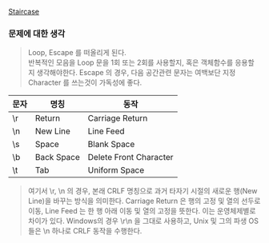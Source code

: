 [Staircase](https://www.hackerrank.com/challenges/staircase/problem)

### 문제에 대한 생각
> Loop, Escape 를 떠올리게 된다.  
> 반복적인 모음을 Loop 문을 1회 또는 2회를 사용할지, 혹은 객체함수를 응용할지 생각해야한다. Escape 의 경우, 다음 공간관련 문자는 여백보단 지정 Character 를 쓰는것이 가독성에 좋다.

|문자|명칭|동작|
|-|-|-|
|\r|Return|Carriage Return|
|\n|New Line|Line Feed|
|\s|Space|Blank Space|
|\b|Back Space|Delete Front Character|
|\t|Tab|Uniform Space|
  
> 여기서 \r, \n 의 경우, 본래 CRLF 명칭으로 과거 타자기 시절의 새로운 행\(New Line\)을 바꾸는 방식을 의미한다. Carriage Return 은 행의 고정 및 열의 선두로 이동, Line Feed 는 한 행 아래 이동 및 열의 고정을 뜻한다. 이는 운영체제별로 차이가 있다. Windows의 경우 \r\n 을 그대로 사용하고, Unix 및 그의 파생 OS들은 \n 하나로 CRLF 동작을 수행한다.